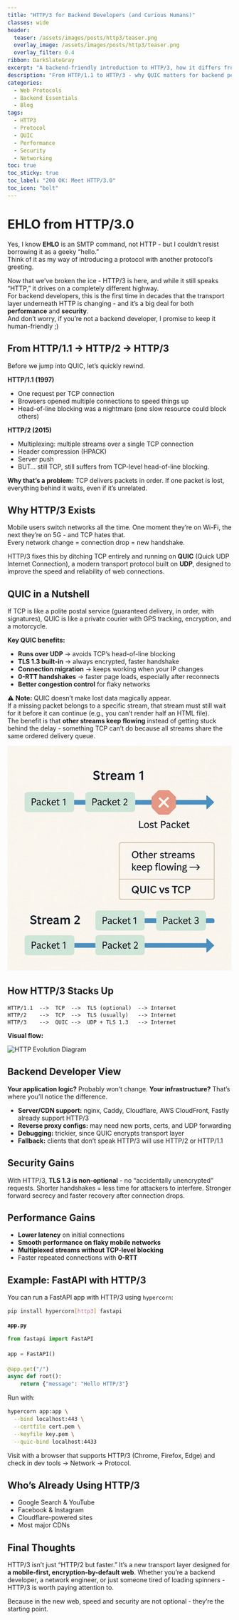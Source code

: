 ```yaml
---
title: "HTTP/3 for Backend Developers (and Curious Humans)"
classes: wide
header:
  teaser: /assets/images/posts/http3/teaser.png
  overlay_image: /assets/images/posts/http3/teaser.png
  overlay_filter: 0.4
ribbon: DarkSlateGray
excerpt: "A backend-friendly introduction to HTTP/3, how it differs from HTTP/2, and why QUIC is changing the rules of the web"
description: "From HTTP/1.1 to HTTP/3 - why QUIC matters for backend performance, security, and user experience"
categories:
  - Web Protocols
  - Backend Essentials
  - Blog
tags:
  - HTTP3
  - Protocol
  - QUIC
  - Performance
  - Security
  - Networking
toc: true
toc_sticky: true
toc_label: "200 OK: Meet HTTP/3.0"
toc_icon: "bolt"
---
```


# EHLO from HTTP/3.0

Yes, I know **EHLO** is an SMTP command, not HTTP - but I couldn’t resist borrowing it as a geeky “hello.”  
Think of it as my way of introducing a protocol with another protocol’s greeting.  

Now that we’ve broken the ice - HTTP/3 is here, and while it still speaks “HTTP,” it drives on a completely different highway.  
For backend developers, this is the first time in decades that the transport layer underneath HTTP is changing - and it’s a big deal for both **performance** and **security**.  
And don’t worry, if you’re not a backend developer, I promise to keep it human-friendly ;)


## From HTTP/1.1 → HTTP/2 → HTTP/3

Before we jump into QUIC, let’s quickly rewind.

**HTTP/1.1 (1997)**  
- One request per TCP connection  
- Browsers opened multiple connections to speed things up  
- Head-of-line blocking was a nightmare (one slow resource could block others)

**HTTP/2 (2015)**  
- Multiplexing: multiple streams over a single TCP connection  
- Header compression (HPACK)  
- Server push  
- BUT… still TCP, still suffers from TCP-level head-of-line blocking.

**Why that’s a problem:** TCP delivers packets in order. If one packet is lost, everything behind it waits, even if it’s unrelated.

## Why HTTP/3 Exists

Mobile users switch networks all the time. One moment they’re on Wi-Fi, the next they’re on 5G - and TCP hates that.  
Every network change = connection drop = new handshake.

HTTP/3 fixes this by ditching TCP entirely and running on **QUIC** (Quick UDP Internet Connection), a modern transport protocol built on **UDP**, designed to improve the speed and reliability of web connections.

## QUIC in a Nutshell

If TCP is like a polite postal service (guaranteed delivery, in order, with signatures), QUIC is like a private courier with GPS tracking, encryption, and a motorcycle.

**Key QUIC benefits:**
- **Runs over UDP** → avoids TCP’s head-of-line blocking
- **TLS 1.3 built-in** → always encrypted, faster handshake
- **Connection migration** → keeps working when your IP changes
- **0-RTT handshakes** → faster page loads, especially after reconnects
- **Better congestion control** for flaky networks

⚠️ **Note:** QUIC doesn’t make lost data magically appear.  
If a missing packet belongs to a specific stream, that stream must still wait for it before it can continue (e.g., you can’t render half an HTML file).  
The benefit is that **other streams keep flowing** instead of getting stuck behind the delay - something TCP can’t do because all streams share the same ordered delivery queue.

![Stream Example](/assets/images/posts/http3/stream-example.png)

## How HTTP/3 Stacks Up

```plaintext
HTTP/1.1  -->  TCP  -->  TLS (optional)  --> Internet
HTTP/2    -->  TCP  -->  TLS (usually)   --> Internet
HTTP/3    -->  QUIC -->  UDP + TLS 1.3   --> Internet
````

**Visual flow:**

![HTTP Evolution Diagram](/assets/images/posts/http3/flow-diagram.png)

## Backend Developer View

**Your application logic?** Probably won’t change.
**Your infrastructure?** That’s where you’ll notice the difference.

* **Server/CDN support:** nginx, Caddy, Cloudflare, AWS CloudFront, Fastly already support HTTP/3
* **Reverse proxy configs:** may need new ports, certs, and UDP forwarding
* **Debugging:** trickier, since QUIC encrypts transport layer
* **Fallback:** clients that don’t speak HTTP/3 will use HTTP/2 or HTTP/1.1

## Security Gains

With HTTP/3, **TLS 1.3 is non-optional** - no “accidentally unencrypted” requests.
Shorter handshakes = less time for attackers to interfere.
Stronger forward secrecy and faster recovery after connection drops.

## Performance Gains

* **Lower latency** on initial connections
* **Smooth performance on flaky mobile networks**
* **Multiplexed streams without TCP-level blocking**
* Faster repeated connections with **0-RTT**

## Example: FastAPI with HTTP/3

You can run a FastAPI app with HTTP/3 using `hypercorn`:

```bash
pip install hypercorn[http3] fastapi
```

**`app.py`**

```python
from fastapi import FastAPI

app = FastAPI()

@app.get("/")
async def root():
    return {"message": "Hello HTTP/3"}
```

Run with:

```bash
hypercorn app:app \
  --bind localhost:443 \
  --certfile cert.pem \
  --keyfile key.pem \
  --quic-bind localhost:4433
```

Visit with a browser that supports HTTP/3 (Chrome, Firefox, Edge) and check in dev tools → Network → Protocol.

## Who’s Already Using HTTP/3

* Google Search & YouTube
* Facebook & Instagram
* Cloudflare-powered sites
* Most major CDNs

## Final Thoughts

HTTP/3 isn’t just “HTTP/2 but faster.”
It’s a new transport layer designed for **a mobile-first, encryption-by-default web**.
Whether you’re a backend developer, a network engineer, or just someone tired of loading spinners - HTTP/3 is worth paying attention to.

Because in the new web, speed and security are not optional - they’re the starting point.
